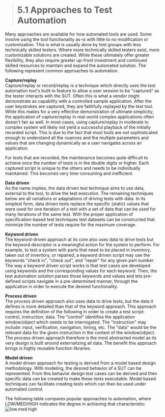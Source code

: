 > # **5.1** Approaches to Test Automation

Many approaches are available for how automated tools are used. Some involve using the tool functionality as-is with little to no modification or customization. 
This is what is usually done by test groups with less technically skilled testers. Where more technically skilled testers exist, more customizable solutions 
are created. While these ultimately offer greater flexibility, they also require greater up-front investment and continued skilled resources to maintain and 
expand the automated solution. The following represent common approaches to automation.

**Capture/replay**<br/>
Capture/replay or record/replay is a technique which directly uses the test automation tool's built-in feature to allow a user session to be "captured" as the tester 
interacts with the SUT. Often this is what a vendor might demonstrate as capability with a controlled sample application. After the user keystrokes are captured, they 
are faithfully replayed by the test tool. While this makes for a very effective demonstration of ultimate simplicity, the application of capture/replay in real-world 
complex applications often doesn't fair as well. In most cases, using capture/replay in moderate to complex system will likely not yield a successful playback of the 
initially recorded script. This is due to the fact that most tools are not sophisticated enough to understand all the nuances and the multiple parameters and values 
that are changing dynamically as a user navigates across an application.

For tests that are recorded, the maintenance becomes quite difficult to achieve once the number of tests is in the double digits or higher. Each captured script is 
unique to the others and needs to be individually maintained. This becomes very time consuming and inefficient. 

**Data driven**<br/>
As the name implies, the data driven test technique aims to use data, external to the tool, to drive the test execution. The remaining techniques below are all 
variations or adaptations of driving tests with data. In its simplest form, data driven tests replace the specific (static) values that were used for one iteration 
of a test with a set of data that can be used for many iterations of the same test. With the proper application of specification-based test techniques test datasets 
can be constructed that minimize the number of tests require for the maximum coverage.

**Keyword driven**<br/>
The keyword-driven approach at its core also uses data to drive tests but the keyword descriptor is a meaningful action for the system to perform. For example, 
to test a system with parts that need to be placed in inventory, taken out of inventory, or repaired, a keyword driven script may use the keywords "check in", 
"check out", and "repair" for any given part number. The way a keyword driven script works is that test cases are developed using keywords and the corresponding 
values for each keyword. Then, the test automation solution parses those keywords and values and lets pre-defined scripts navigate in a pre-determined manner, 
through the application in order to execute the desired functionality.

**Process driven**<br/>
The process driven approach also uses data to drive tests, but the data it defines is more detailed than that of the keyword approach. This approach requires 
the definition of the following in order to create a test script: control, instruction, data. The "control" identifies the application window/object which needs 
to be interrogated. The "instruction" may include: input, verification, navigation, timing, etc. The "data" would be the relevant data for the given instruction 
in the context of the window/object. The process driven approach therefore is the most abstracted model as its very design is built around externalizing all data. 
The benefit this approach brings is highly reusable function libraries.

**Model driven**<br/>
A model driven approach for testing is derived from a model based design methodology. With modeling, the desired behavior of a SUT can be represented. From 
this behavior design test cases can be derived and then specific data can be created to make these tests executable. Model based techniques can facilitate creating 
tests which can then be used under automated control.

The following table compares popular approaches to automation, where LOW/MED/HIGH indicates the degree in achieving that characteristic:
![low.med.high](low.med.high.jpg)